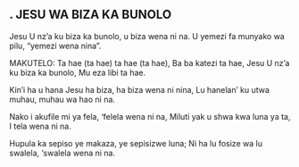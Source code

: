 ## . JESU WA BIZA KA BUNOLO

Jesu U nz’a ku biza ka bunolo, u biza wena ni na.
U yemezi fa munyako wa pilu, “yemezi wena nina”.

MAKUTELO:
Ta hae (ta hae) ta hae (ta hae),
Ba ba katezi ta  hae, Jesu U nz’a ku biza ka bunolo,
Mu eza libi ta hae.


Kin’i ha u hana Jesu ha biza, ha biza wena ni nina,
Lu hanelan’ ku utwa muhau, muhau wa hao ni na.


Nako i akufile mi ya fela, ‘felela wena ni na,
Miluti yak u shwa kwa luna ya ta, I  tela wena ni na.


Hupula ka sepiso ye makaza, ye sepisizwe luna;
Ni ha lu fosize wa lu swalela, ‘swalela wena ni na.

